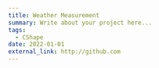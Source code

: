 ```yaml
---
title: Weather Measurement
summary: Write about your project here...
tags:
  - CShape
date: 2022-01-01
external_link: http://github.com
---
```


